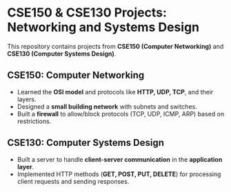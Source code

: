 # CSE150 & CSE130 Projects: Networking and Systems Design

This repository contains projects from **CSE150 (Computer Networking)** and **CSE130 (Computer Systems Design)**. 

## CSE150: Computer Networking
- Learned the **OSI model** and protocols like **HTTP, UDP, TCP**, and their layers.
- Designed a **small building network** with subnets and switches.
- Built a **firewall** to allow/block protocols (TCP, UDP, ICMP, ARP) based on restrictions.

## CSE130: Computer Systems Design
- Built a server to handle **client-server communication** in the **application layer**.
- Implemented HTTP methods (**GET, POST, PUT, DELETE**) for processing client requests and sending responses.
